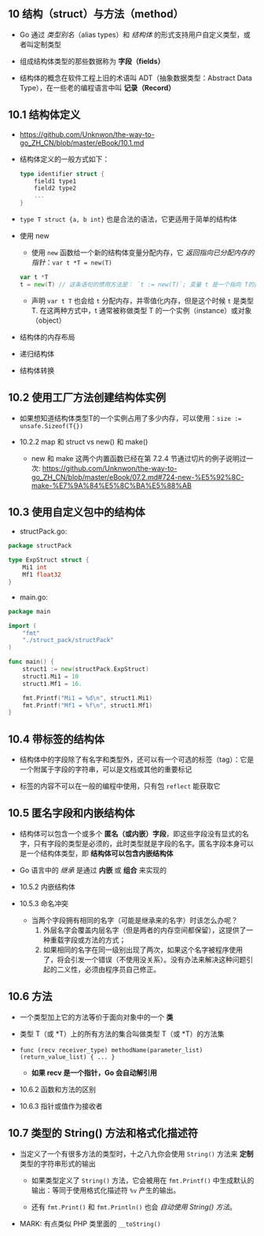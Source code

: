 ## 10 结构（struct）与方法（method）
* Go 通过 _类型别名_（alias types）和 _结构体_ 的形式支持用户自定义类型，或者叫定制类型

* 组成结构体类型的那些数据称为 __字段（fields）__

* 结构体的概念在软件工程上旧的术语叫 ADT（抽象数据类型：Abstract Data Type），在一些老的编程语言中叫 __记录（Record）__


## 10.1 结构体定义
* https://github.com/Unknwon/the-way-to-go_ZH_CN/blob/master/eBook/10.1.md

* 结构体定义的一般方式如下：
    ```go
    type identifier struct {
        field1 type1
        field2 type2
        ...
    }
    ```

* `type T struct {a, b int}` 也是合法的语法，它更适用于简单的结构体

* 使用 new
    *  使用 `new` 函数给一个新的结构体变量分配内存，它 _返回指向已分配内存的指针_：`var t *T = new(T)`
    ```go
    var t *T
    t = new(T) // 这条语句的惯用方法是： `t := new(T)`; 变量 t 是一个指向 T的指针，此时结构体字段的值是它们所属类型的零值
    ```

    * 声明 `var t T` 也会给 `t` 分配内存，并零值化内存，但是这个时候 `t` 是类型T. 在这两种方式中，t 通常被称做类型 T 的一个实例（instance）或对象（object）

* 结构体的内存布局

* 递归结构体

* 结构体转换


## 10.2 使用工厂方法创建结构体实例
* 如果想知道结构体类型T的一个实例占用了多少内存，可以使用：`size := unsafe.Sizeof(T{})`

* 10.2.2 map 和 struct vs new() 和 make()
    * new 和 make 这两个内置函数已经在第 7.2.4 节通过切片的例子说明过一次: https://github.com/Unknwon/the-way-to-go_ZH_CN/blob/master/eBook/07.2.md#724-new-%E5%92%8C-make-%E7%9A%84%E5%8C%BA%E5%88%AB


## 10.3 使用自定义包中的结构体
* structPack.go:
```go
package structPack

type ExpStruct struct {
    Mi1 int
    Mf1 float32
}
```

* main.go:
```go
package main

import (
    "fmt"
    "./struct_pack/structPack"
)

func main() {
    struct1 := new(structPack.ExpStruct)
    struct1.Mi1 = 10
    struct1.Mf1 = 16.

    fmt.Printf("Mi1 = %d\n", struct1.Mi1)
    fmt.Printf("Mf1 = %f\n", struct1.Mf1)
}
```


## 10.4 带标签的结构体
* 结构体中的字段除了有名字和类型外，还可以有一个可选的标签（tag）：它是一个附属于字段的字符串，可以是文档或其他的重要标记

* 标签的内容不可以在一般的编程中使用，只有包 `reflect` 能获取它


## 10.5 匿名字段和内嵌结构体
* 结构体可以包含一个或多个 __匿名（或内嵌）字段__，即这些字段没有显式的名字，只有字段的类型是必须的，此时类型就是字段的名字。匿名字段本身可以是一个结构体类型，即 __结构体可以包含内嵌结构体__

* Go 语言中的 _继承_ 是通过 __内嵌__ 或 __组合__ 来实现的


* 10.5.2 内嵌结构体

* 10.5.3 命名冲突
    * 当两个字段拥有相同的名字（可能是继承来的名字）时该怎么办呢？
        1. 外层名字会覆盖内层名字（但是两者的内存空间都保留），这提供了一种重载字段或方法的方式；
        2. 如果相同的名字在同一级别出现了两次，如果这个名字被程序使用了，将会引发一个错误（不使用没关系）。没有办法来解决这种问题引起的二义性，必须由程序员自己修正。


## 10.6 方法
* 一个类型加上它的方法等价于面向对象中的一个 __类__

* 类型 T（或 *T）上的所有方法的集合叫做类型 T（或 *T）的方法集

* `func (recv receiver_type) methodName(parameter_list) (return_value_list) { ... }`
    * __如果 recv 是一个指针，Go 会自动解引用__

* 10.6.2 函数和方法的区别

* 10.6.3 指针或值作为接收者


## 10.7 类型的 String() 方法和格式化描述符 
* 当定义了一个有很多方法的类型时，十之八九你会使用 `String()` 方法来 __定制__ 类型的字符串形式的输出
    * 如果类型定义了 `String()` 方法，它会被用在 `fmt.Printf()` 中生成默认的输出：等同于使用格式化描述符 `%v` 产生的输出。
    
    * 还有 `fmt.Print()` 和 `fmt.Println()` 也会 _自动使用 String() 方法_。

* MARK: 有点类似 PHP 类里面的 `__toString()`
